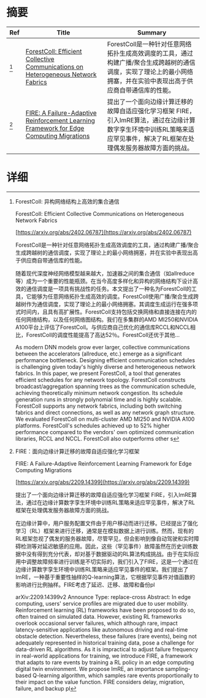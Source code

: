 # 摘要

| Ref | Title | Summary |
| --- | --- | --- |
| [^1] | [ForestColl: Efficient Collective Communications on Heterogeneous Network Fabrics](https://arxiv.org/abs/2402.06787) | ForestColl是一种针对任意网络拓扑生成高效调度的工具，通过构建广播/聚合生成跨越树的通信调度，实现了理论上的最小网络拥塞，并在实验中表现出高于供应商自带通信库的性能。 |
| [^2] | [FIRE: A Failure-Adaptive Reinforcement Learning Framework for Edge Computing Migrations](https://arxiv.org/abs/2209.14399) | 提出了一个面向边缘计算迁移的故障自适应强化学习框架 FIRE，引入ImRE算法，通过在边缘计算数字孪生环境中训练RL策略来适应罕见事件，解决了RL框架在处理偶发服务器故障方面的挑战。 |

# 详细

[^1]: ForestColl: 异构网络结构上高效的集合通信

    ForestColl: Efficient Collective Communications on Heterogeneous Network Fabrics

    [https://arxiv.org/abs/2402.06787](https://arxiv.org/abs/2402.06787)

    ForestColl是一种针对任意网络拓扑生成高效调度的工具，通过构建广播/聚合生成跨越树的通信调度，实现了理论上的最小网络拥塞，并在实验中表现出高于供应商自带通信库的性能。

    

    随着现代深度神经网络模型越来越大，加速器之间的集合通信（如allreduce等）成为一个重要的性能瓶颈。在当今高度多样化和异构的网络结构下设计高效的通信调度是一项具有挑战性的任务。本文提出了一种名为ForestColl的工具，它能够为任意网络拓扑生成高效的调度。ForestColl使用广播/聚合生成跨越树作为通信调度，实现了理论上的最小网络拥塞。其调度生成运行在强多项式时间内，且具有高扩展性。ForestColl支持包括交换网络和直接连接在内的任何网络结构，以及任何网络图结构。我们在多集群的AMD MI250和NVIDIA A100平台上评估了ForestColl。与供应商自己优化的通信库RCCL和NCCL相比，ForestColl的调度性能提高了高达52％。ForestColl还优于其他...

    As modern DNN models grow ever larger, collective communications between the accelerators (allreduce, etc.) emerge as a significant performance bottleneck. Designing efficient communication schedules is challenging given today's highly diverse and heterogeneous network fabrics. In this paper, we present ForestColl, a tool that generates efficient schedules for any network topology. ForestColl constructs broadcast/aggregation spanning trees as the communication schedule, achieving theoretically minimum network congestion. Its schedule generation runs in strongly polynomial time and is highly scalable. ForestColl supports any network fabrics, including both switching fabrics and direct connections, as well as any network graph structure. We evaluated ForestColl on multi-cluster AMD MI250 and NVIDIA A100 platforms. ForestColl's schedules achieved up to 52\% higher performance compared to the vendors' own optimized communication libraries, RCCL and NCCL. ForestColl also outperforms other s
    
[^2]: FIRE：面向边缘计算迁移的故障自适应强化学习框架

    FIRE: A Failure-Adaptive Reinforcement Learning Framework for Edge Computing Migrations

    [https://arxiv.org/abs/2209.14399](https://arxiv.org/abs/2209.14399)

    提出了一个面向边缘计算迁移的故障自适应强化学习框架 FIRE，引入ImRE算法，通过在边缘计算数字孪生环境中训练RL策略来适应罕见事件，解决了RL框架在处理偶发服务器故障方面的挑战。

    

    在边缘计算中，用户服务配置文件由于用户移动而进行迁移。已经提出了强化学习（RL）框架来进行迁移，通常是在模拟数据上进行训练。然而，现有的RL框架忽视了偶发的服务器故障，尽管罕见，但会影响到像自动驾驶和实时障碍检测等对延迟敏感的应用。因此，这些（罕见事件）故障虽然在历史训练数据中没有得到充分代表，却对基于数据驱动的RL算法构成挑战。由于在实际应用中调整故障频率进行训练是不切实际的，我们引入了FIRE，这是一个通过在边缘计算数字孪生环境中训练RL策略来适应罕见事件的框架。我们提出了ImRE，一种基于重要性抽样的Q-learning算法，它根据罕见事件对值函数的影响进行比例抽样。FIRE考虑了延迟、迁移、故障和备份pl

    arXiv:2209.14399v2 Announce Type: replace-cross  Abstract: In edge computing, users' service profiles are migrated due to user mobility. Reinforcement learning (RL) frameworks have been proposed to do so, often trained on simulated data. However, existing RL frameworks overlook occasional server failures, which although rare, impact latency-sensitive applications like autonomous driving and real-time obstacle detection. Nevertheless, these failures (rare events), being not adequately represented in historical training data, pose a challenge for data-driven RL algorithms. As it is impractical to adjust failure frequency in real-world applications for training, we introduce FIRE, a framework that adapts to rare events by training a RL policy in an edge computing digital twin environment. We propose ImRE, an importance sampling-based Q-learning algorithm, which samples rare events proportionally to their impact on the value function. FIRE considers delay, migration, failure, and backup pl
    


